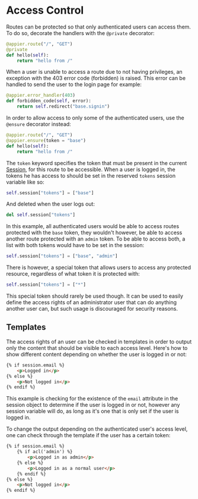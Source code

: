 # Access Control

Routes can be protected so that only authenticated users can access them.
To do so, decorate the handlers with the `@private` decorator:

```python
@appier.route("/", "GET")
@private
def hello(self):
    return "hello from /"
```

When a user is unable to access a route due to not having privileges,
an exception with the 403 error code (forbidden) is raised. This error
can be handled to send the user to the login page for example:

```python
@appier.error_handler(403)
def forbidden_code(self, error):
    return self.redirect("base.signin")
```

In order to allow access to only some of the authenticated users,
use the `@ensure` decorator instead:

```python
@appier.route("/", "GET")
@appier.ensure(token = "base")
def hello(self):
    return "hello from /"
```

The `token` keyword specifies the token that must be present in the current
[Session](sessions.md), for this route to be accessible. When a user is logged
in, the tokens he has access to should be set in the reserved `tokens` session
variable like so:

```python
self.session["tokens"] = ["base"]
```

And deleted when the user logs out:

```python
del self.session["tokens"]
```

In this example, all authenticated users would be able to access routes protected
with the `base` token, they wouldn't however, be able to access another route
protected with an `admin` token. To be able to access both, a list with both tokens
would have to be set in the session:

```python
self.session["tokens"] = ["base", "admin"]
```

There is however, a special token that allows users to access any protected
resource, regardless of what token it is protected with:

```python
self.session["tokens"] = ["*"]
```

This special token should rarely be used though. It can be used to easily
define the access rights of an administrator user that can do anything
another user can, but such usage is discouraged for security reasons.

## Templates

The access rights of an user can be checked in templates in order to output
only the content that should be visible to each access level. Here's how to
show different content depending on whether the user is logged in or not:

```html
{% if session.email %}
    <p>Logged in</p>
{% else %}
    <p>Not logged in</p>
{% endif %}
```

This example is checking for the existence of the `email` attribute in the
session object to determine if the user is logged in or not, however any
session variable will do, as long as it's one that is only set if the user
is logged in.

To change the output depending on the authenticated user's access level,
one can check through the template if the user has a certain token:

```html
{% if session.email %}
    {% if acl('admin') %}
        <p>Logged in as admin</p>
    {% else %}
        <p>Logged in as a normal user</p>
    {% endif %}
{% else %}
    <p>Not logged in</p>
{% endif %}
```
